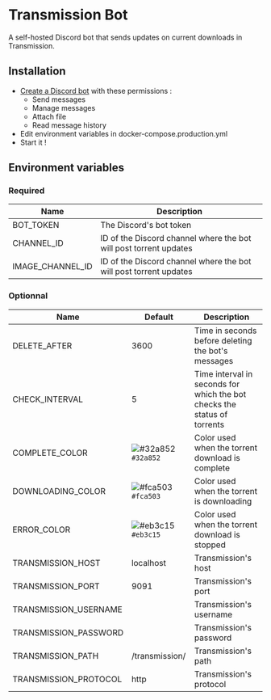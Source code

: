 # Transmission Bot
A self-hosted Discord bot that sends updates on current downloads in Transmission.

## Installation
- [Create a Discord bot](https://discordpy.readthedocs.io/en/stable/discord.html) with these permissions :
  - Send messages
  - Manage messages
  - Attach file
  - Read message history
- Edit environment variables in docker-compose.production.yml
- Start it !

## Environment variables
### Required
| Name  | Description |
| --- | --- |
| BOT_TOKEN | The Discord's bot token |
| CHANNEL_ID | ID of the Discord channel where the bot will post torrent updates |
| IMAGE_CHANNEL_ID | ID of the Discord channel where the bot will post torrent updates |

### Optionnal
| Name | Default | Description |
| --- | --- | --- |
| DELETE_AFTER | 3600 | Time in seconds before deleting the bot's messages |
| CHECK_INTERVAL | 5 | Time interval in seconds for which the bot checks the status of torrents |
| COMPLETE_COLOR | ![#32a852](https://via.placeholder.com/15/32a852/32a852.png) `#32a852` | Color used when the torrent download is complete |
| DOWNLOADING_COLOR | ![#fca503](https://via.placeholder.com/15/fca503/fca503.png) `#fca503` | Color used when the torrent is downloading |
| ERROR_COLOR | ![#eb3c15](https://via.placeholder.com/15/eb3c15/eb3c15.png) `#eb3c15` | Color used when the torrent download is stopped |
| TRANSMISSION_HOST | localhost | Transmission's host |
| TRANSMISSION_PORT | 9091 | Transmission's port |
| TRANSMISSION_USERNAME |  | Transmission's username |
| TRANSMISSION_PASSWORD |  | Transmission's password |
| TRANSMISSION_PATH | /transmission/ | Transmission's path |
| TRANSMISSION_PROTOCOL | http | Transmission's protocol |
